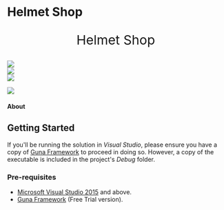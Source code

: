# Helmet Shop

<div align="center">
	<p style="font-size:30px;">Helmet Shop<p>
		
</div>
	<p>
		<img src="https://img.shields.io/badge/C%23-%E2%AD%90%E2%AD%90%E2%AD%90%E2%AD%90%E2%AD%90-brightgreen?style=for-the-badge&logo=appveyor&logo=C-Sharp">
		<br>
		<img src="https://img.shields.io/badge/Visual Studio-%E2%AD%90%E2%AD%90%E2%AD%90%E2%AD%90%E2%AD%90-blue?style=for-the-badge&logo=Visual-Studio">
		<br>
		<img src="https://img.shields.io/badge/Guna-%E2%AD%90%E2%AD%90%E2%AD%90%E2%AD%90%E2%AD%90-important?style=for-the-badge&logo=Guna">		
	</p>
	<p>
		<img src="https://img.shields.io/badge/Version-1.1-blue">
	</p>



#### About
## Getting Started

If you'll be running the solution in *Visual Studio*, please ensure you have a copy of [Guna Framework](https://gunaframework.com/) to proceed in doing so. However, a copy of the executable is included in the project's *Debug* folder.
### Pre-requisites

- [Microsoft Visual Studio 2015](https://www.visualstudio.com/) and above.
- [Guna Framework](https://gunaframework.com/) (Free Trial version).

